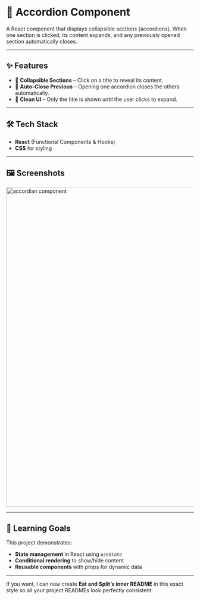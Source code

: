 # 📂 Accordion Component

A React component that displays collapsible sections (accordions). When one section is clicked, its content expands, and any previously opened section automatically closes.

---

## ✨ Features

* 📜 **Collapsible Sections** – Click on a title to reveal its content.
* 🔄 **Auto-Close Previous** – Opening one accordion closes the others automatically.
* 🎯 **Clean UI** – Only the title is shown until the user clicks to expand.

---

## 🛠️ Tech Stack

* **React** (Functional Components & Hooks)
* **CSS** for styling
---

## 🖼️ Screenshots
<img width="1648" height="857" alt="accordian component" src="https://github.com/user-attachments/assets/f358cec5-c3a0-4882-a431-0bacddcbce00" />

---

## 🎯 Learning Goals

This project demonstrates:

* **State management** in React using `useState`
* **Conditional rendering** to show/hide content
* **Reusable components** with props for dynamic data

---

If you want, I can now create **Eat and Split’s inner README** in this exact style so all your project READMEs look perfectly consistent.

